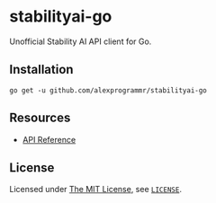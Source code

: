 # stabilityai-go

Unofficial Stability AI API client for Go.

## Installation

```console
go get -u github.com/alexprogrammr/stabilityai-go
```

## Resources

- [API Reference](https://platform.stability.ai/docs/api-reference)

## License

Licensed under [The MIT License](https://opensource.org/license/mit), see [`LICENSE`](LICENSE).
